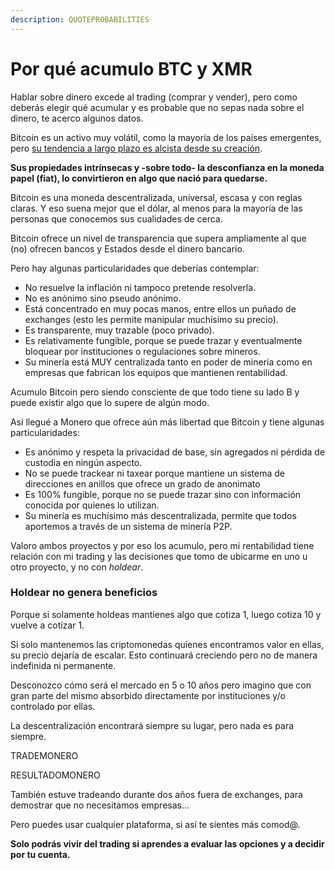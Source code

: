 ```yaml
---
description: QUOTEPROBABILITIES
---
```


# Por qué acumulo BTC y XMR

Hablar sobre dinero excede al trading (comprar y vender), pero como deberás elegir qué acumular y es probable que no sepas nada sobre el dinero, te acerco algunos datos.

Bitcoin es un activo muy volátil, como la mayoría de los países emergentes, pero [su tendencia a largo plazo es alcista desde su creación](https://foro.btcarg.com.ar/t/analisis-btc-en-diciembre-2019-velas-semanales/185).

**Sus propiedades intrínsecas y -sobre todo- la desconfianza en la moneda papel (fiat), lo convirtieron en algo que nació para quedarse.**

Bitcoin es una moneda descentralizada, universal, escasa y con reglas claras. Y eso suena mejor que el dólar, al menos para la mayoría de las personas que conocemos sus cualidades de cerca.

Bitcoin ofrece un nivel de transparencia que supera ampliamente al que (no) ofrecen bancos y Estados desde el dinero bancario.

Pero hay algunas particularidades que deberías contemplar:

* No resuelve la inflación ni tampoco pretende resolverla.
* No es anónimo sino pseudo anónimo.
* Está concentrado en muy pocas manos, entre ellos un puñado de exchanges (esto les permite manipular muchísimo su precio).
* Es transparente, muy trazable (poco privado).
* Es relativamente fungible, porque se puede trazar y eventualmente bloquear por instituciones o regulaciones sobre mineros.
* Su minería está MUY centralizada tanto en poder de minería como en empresas que fabrican los equipos que mantienen rentabilidad.

Acumulo Bitcoin pero siendo consciente de que todo tiene su lado B y puede existir algo que lo supere de algún modo.

Así llegué a Monero que ofrece aún más libertad que Bitcoin y tiene algunas particularidades:

* Es anónimo y respeta la privacidad de base, sin agregados ni pérdida de custodia en ningún aspecto.
* No se puede trackear ni taxear porque mantiene un sistema de direcciones en anillos que ofrece un grado de anonimato
* Es 100% fungible, porque no se puede trazar sino con información conocida por quienes lo utilizan.
* Su minería es muchísimo más descentralizada, permite que todos aportemos a través de un sistema de minería P2P.

Valoro ambos proyectos y por eso los acumulo, pero mi rentabilidad tiene relación con mi trading y las decisiones que tomo de ubicarme en uno u otro proyecto, y no con _holdear_.

### **Holdear no genera beneficios**

Porque si solamente holdeas mantienes algo que cotiza 1, luego cotiza 10 y vuelve a cotizar 1.

Si solo mantenemos las criptomonedas quienes encontramos valor en ellas, su precio dejaría de escalar. Esto continuará creciendo pero no de manera indefinida ni permanente.

Desconozco cómo será el mercado en 5 o 10 años pero imagino que con gran parte del mismo absorbido directamente por instituciones y/o controlado por ellas.

La descentralización encontrará siempre su lugar, pero nada es para siempre.

TRADEMONERO

RESULTADOMONERO

También estuve tradeando durante dos años fuera de exchanges, para demostrar que no necesitamos empresas...

Pero puedes usar cualquier plataforma, si así te sientes más comod@.

**Solo podrás vivir del trading si aprendes a evaluar las opciones y a decidir por tu cuenta.**

